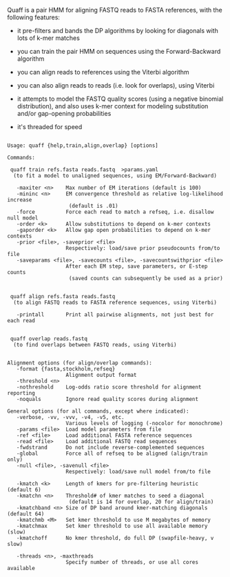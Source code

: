 Quaff is a pair HMM for aligning FASTQ reads to FASTA references,
with the following features:

- it pre-filters and bands the DP algorithms by looking for diagonals
  with lots of k-mer matches

- you can train the pair HMM on sequences using the Forward-Backward
  algorithm

- you can align reads to references using the Viterbi algorithm

- you can also align reads to reads (i.e. look for overlaps), using
  Viterbi

- it attempts to model the FASTQ quality scores (using a negative
  binomial distribution), and also uses k-mer context for modeling
  substitution and/or gap-opening probabilities

- it's threaded for speed

<pre><code>
Usage: quaff {help,train,align,overlap} [options]

Commands:

 quaff train refs.fasta reads.fastq  &gt;params.yaml
  (to fit a model to unaligned sequences, using EM/Forward-Backward)

   -maxiter &lt;n&gt;    Max number of EM iterations (default is 100)
   -mininc &lt;n&gt;     EM convergence threshold as relative log-likelihood increase
                    (default is .01)
   -force          Force each read to match a refseq, i.e. disallow null model
   -order &lt;k&gt;      Allow substitutions to depend on k-mer contexts
   -gaporder &lt;k&gt;   Allow gap open probabilities to depend on k-mer contexts
   -prior &lt;file&gt;, -saveprior &lt;file&gt;
                   Respectively: load/save prior pseudocounts from/to file
   -saveparams &lt;file&gt;, -savecounts &lt;file&gt;, -savecountswithprior &lt;file&gt;
                   After each EM step, save parameters, or E-step counts
                    (saved counts can subsequently be used as a prior)


 quaff align refs.fasta reads.fastq
  (to align FASTQ reads to FASTA reference sequences, using Viterbi)

   -printall       Print all pairwise alignments, not just best for each read


 quaff overlap reads.fastq
  (to find overlaps between FASTQ reads, using Viterbi)


Alignment options (for align/overlap commands):
   -format {fasta,stockholm,refseq}
                   Alignment output format
   -threshold &lt;n&gt;
   -nothreshold    Log-odds ratio score threshold for alignment reporting
   -noquals        Ignore read quality scores during alignment

General options (for all commands, except where indicated):
   -verbose, -vv, -vvv, -v4, -v5, etc.
                   Various levels of logging (-nocolor for monochrome)
   -params &lt;file&gt;  Load model parameters from file
   -ref &lt;file&gt;     Load additional FASTA reference sequences
   -read &lt;file&gt;    Load additional FASTQ read sequences
   -fwdstrand      Do not include reverse-complemented sequences
   -global         Force all of refseq to be aligned (align/train only)
   -null &lt;file&gt;, -savenull &lt;file&gt;
                   Respectively: load/save null model from/to file

   -kmatch &lt;k&gt;     Length of kmers for pre-filtering heuristic (default 6)
   -kmatchn &lt;n&gt;    Threshold# of kmer matches to seed a diagonal
                    (default is 14 for overlap, 20 for align/train)
   -kmatchband &lt;n&gt; Size of DP band around kmer-matching diagonals (default 64)
   -kmatchmb &lt;M&gt;   Set kmer threshold to use M megabytes of memory
   -kmatchmax      Set kmer threshold to use all available memory (slow)
   -kmatchoff      No kmer threshold, do full DP (swapfile-heavy, v slow)

   -threads &lt;n&gt;, -maxthreads
                   Specify number of threads, or use all cores available

</code></pre>
